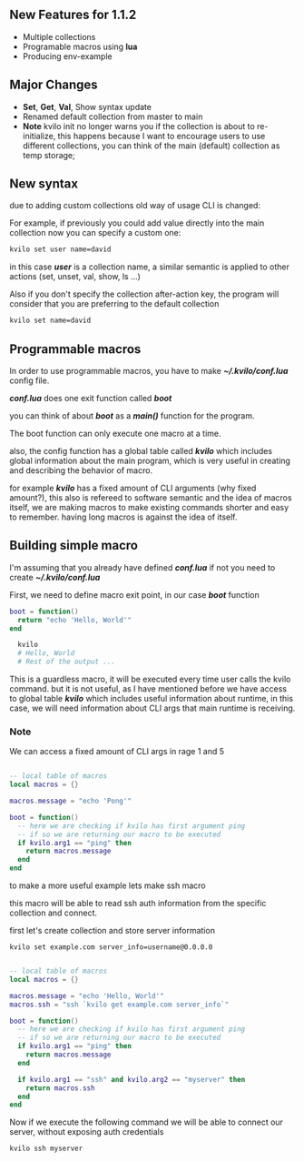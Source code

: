 
## New Features for 1.1.2

  - Multiple collections
  - Programable macros using **lua**
  - Producing env-example

## Major Changes
  - **Set**, **Get**, **Val**, Show syntax update
  - Renamed default collection from master to main
  - **Note** kvilo init no longer warns you if the collection is about to re-initialize, this happens because I want to encourage users to use different collections, you can think of the main (default) collection as temp storage;


## New syntax
due to adding custom collections old way of usage CLI is changed:

For example, if previously you could add value directly into the main collection now you can specify a custom one:

```bash
kvilo set user name=david
```

in this case ***user*** is a collection name, a similar semantic is applied to other actions (set, unset, val, show, ls ...)

Also if you don't specify the collection after-action key, the program will consider that you are preferring to the default collection

```bash
kvilo set name=david
```

## Programmable macros

In order to use programmable macros, you have to make ***~/.kvilo/conf.lua*** config file.

***conf.lua*** does one exit function called ***boot***

you can think of about ***boot*** as a ***main()*** function for the program.

The boot function can only execute one macro at a time.

also, the config function has a global table called ***kvilo*** which includes global information about the main program, which is very useful in creating and describing the behavior of macro.

for example ***kvilo*** has a fixed amount of CLI arguments (why fixed amount?), this also is refereed to software semantic and the idea of macros itself, we are making macros to make existing commands shorter and easy to remember. having long macros is against the idea of itself.


## Building simple macro

I'm assuming that you already have defined ***conf.lua*** if not you need to create ***~/.kvilo/conf.lua***


First, we need to define macro exit point, in our case ***boot*** function

```lua
boot = function()
  return "echo 'Hello, World'"
end
```

```bash
  kvilo
  # Hello, World
  # Rest of the output ...
```
This is a guardless macro, it will be executed every time user calls the kvilo command. but it is not useful, as I have mentioned before we have access to global table ***kvilo*** which includes useful information about runtime, in this case, we will need information about CLI args that main runtime is receiving.

### Note
We can access a fixed amount of CLI args in rage 1 and 5

```lua

-- local table of macros
local macros = {}

macros.message = "echo 'Pong'"

boot = function()
  -- here we are checking if kvilo has first argument ping
  -- if so we are returning our macro to be executed
  if kvilo.arg1 == "ping" then
    return macros.message
  end
end
```

to make a more useful example lets make ssh macro

this macro will be able to read ssh auth information from the specific collection and connect.


first let's create collection and store server information
```
kvilo set example.com server_info=username@0.0.0.0
```

```lua

-- local table of macros
local macros = {}

macros.message = "echo 'Hello, World'"
macros.ssh = "ssh `kvilo get example.com server_info`"

boot = function()
  -- here we are checking if kvilo has first argument ping
  -- if so we are returning our macro to be executed
  if kvilo.arg1 == "ping" then
    return macros.message
  end

  if kvilo.arg1 == "ssh" and kvilo.arg2 == "myserver" then
    return macros.ssh
  end
end
```

Now if we execute the following command we will be able to connect our server, without exposing auth credentials
```bash
kvilo ssh myserver
```


